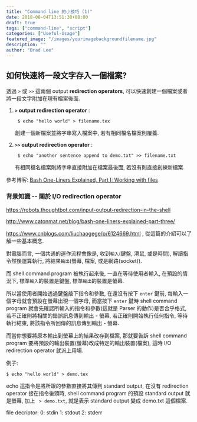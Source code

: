 ```yaml
---
title: "Command line 的小技巧 (1)"
date: 2018-08-04T13:51:38+08:00
draft: true
tags: ["command-line", "script"]
categories: ["Useful-Usage"]
featured_image: "/images/yourimagebackgroundfilename.jpg"
description: ""
author: "Brad Lee"
---
```

## 如何快速將一段文字存入一個檔案?
透過 `>` 或 `>>` 這兩個 output **redirection operators**, 可以快速創建一個檔案或者將一段文字附加在現有檔案後面.

1. **`>` output redirection operator** :

        $ echo "hello world" > filename.tex

    創建一個新檔案並將字串寫入檔案中, 若有相同檔名檔案則覆蓋.

2. **`>>` output redirection operator** :

        $ echo "another sentence append to demo.txt" >> filename.txt

    有相同檔名檔案則將字串直接附加在檔案最後面, 若沒有則直接創練新檔案.

參考博客: [Bash One-Liners Explained, Part I: Working with files](http://www.catonmat.net/blog/bash-one-liners-explained-part-one/)

### 背景知識 -- 關於 I/O redirection operator
https://robots.thoughtbot.com/input-output-redirection-in-the-shell

http://www.catonmat.net/blog/bash-one-liners-explained-part-three/

https://www.cnblogs.com/liuchaogege/p/6124669.html , 從這篇的介紹可以了解一些基本概念.

對電腦而言, 一個共通的運作流程會像是, 收到`輸入`(鍵盤, 滑鼠, 或是時間), 解讀指令然後運算執行, 將結果`輸出`(螢幕, 檔案, 或是網路(socket)).

而 shell command program 被執行起來後, 一直在等待使用者輸入, 在預設的情況下, 標準`輸入`的裝置是鍵盤, 標準`輸出`的裝置是螢幕.

所以當使用者開始透過鍵盤敲下指令和參數, 在還沒有按下 `enter` 鍵前, 每輸入一個字母就會預設在螢幕出現一個字母, 而當按下 `enter` 鍵時 shell command program 就會先確認所輸入的指令和參數(這就是 Parser 的動作)是否合乎格式, 若不正確則將相關的錯誤訊息傳到輸出 - 螢幕, 若正確則開始執行任何指令, 等待執行結束, 將該指令所回傳的訊息傳到輸出 - 螢幕.

而當你想要將原本輸出到螢幕上的結果改存到檔案, 那就要告訴 shell command program 要將預設的輸出裝置(螢幕)改成特定的輸出裝置(檔案), 這時 I/O redirection operator 就派上用場.

例子:

    $ echo "hello world" > demo.tex

echo 這指令是將所跟的參數直接將其傳到 standard output, 在沒有 redirection operator 接在指令後頭時, shell command program 的預設 standard output 就是螢幕, 加上 ` > demo.txt`, 就是表示 standard output 變成 demo.txt 這個檔案.


file decriptor:
0: stdin
1: stdout
2: stderr
